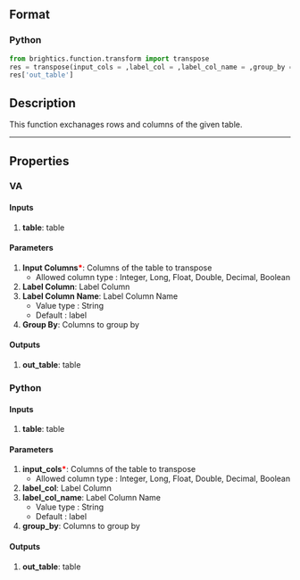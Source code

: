 ## Format
### Python
```python
from brightics.function.transform import transpose
res = transpose(input_cols = ,label_col = ,label_col_name = ,group_by = )
res['out_table']
```

## Description
This function exchanages rows and columns of the given table.

---

## Properties
### VA
#### Inputs
1. **table**: table

#### Parameters
1. **Input Columns**<b style="color:red">*</b>: Columns of the table to transpose
   - Allowed column type : Integer, Long, Float, Double, Decimal, Boolean
2. **Label Column**: Label Column
3. **Label Column Name**: Label Column Name
   - Value type : String
   - Default : label
4. **Group By**: Columns to group by

#### Outputs
1. **out_table**: table

### Python
#### Inputs
1. **table**: table

#### Parameters
1. **input_cols**<b style="color:red">*</b>: Columns of the table to transpose
   - Allowed column type : Integer, Long, Float, Double, Decimal, Boolean
2. **label_col**: Label Column
3. **label_col_name**: Label Column Name
   - Value type : String
   - Default : label
4. **group_by**: Columns to group by

#### Outputs
1. **out_table**: table

